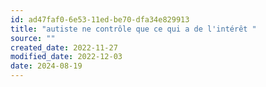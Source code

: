 ```yaml
---
id: ad47faf0-6e53-11ed-be70-dfa34e829913
title: "autiste ne contrôle que ce qui a de l'intérêt "
source: ""
created_date: 2022-11-27
modified_date: 2022-12-03
date: 2024-08-19
---
```


